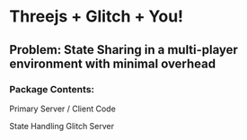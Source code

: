 # Threejs + Glitch + You!

## Problem: State Sharing in a multi-player environment with minimal overhead

### Package Contents:

Primary Server / Client Code

State Handling Glitch Server
